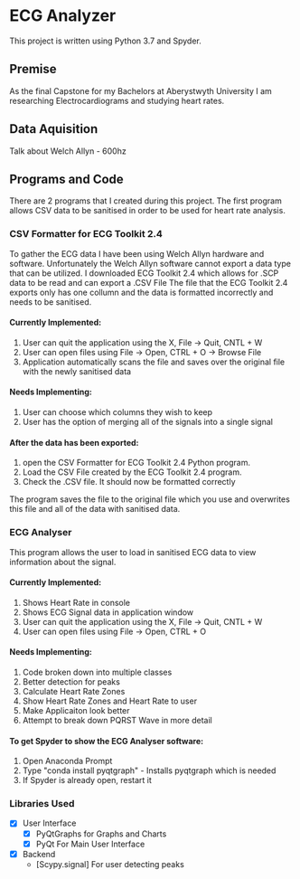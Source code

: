 # ECG Analyzer

This project is written using Python 3.7 and Spyder.

## Premise
As the final Capstone for my Bachelors at Aberystwyth University I am researching Electrocardiograms and studying heart rates.

## Data Aquisition
Talk about Welch Allyn - 600hz

## Programs and Code
There are 2 programs that I created during this project. The first program allows CSV data to be sanitised in order to be used for heart rate analysis.

### CSV Formatter for ECG Toolkit 2.4
To gather the ECG data I have been using Welch Allyn hardware and software. Unfortunately the Welch Allyn software cannot export a data type that can be utilized.
I downloaded ECG Toolkit 2.4 which allows for .SCP data to be read and can export a .CSV File
The file that the ECG Toolkit 2.4 exports only has one collumn and the data is formatted incorrectly and needs to be sanitised.

#### Currently Implemented:
1. User can quit the application using the X, File -> Quit, CNTL + W
2. User can open files using File -> Open, CTRL + O -> Browse File
3. Application automatically scans the file and saves over the original file with the newly sanitised data

#### Needs Implementing:
1. User can choose which columns they wish to keep
2. User has the option of merging all of the signals into a single signal

#### After the data has been exported:
1. open the CSV Formatter for ECG Toolkit 2.4 Python program.
2. Load the CSV File created by the ECG Toolkit 2.4 program.
3. Check the .CSV file. It should now be formatted correctly

The program saves the file to the original file which you use and overwrites this file and all of the data with sanitised data.

### ECG Analyser
This program allows the user to load in sanitised ECG data to view information about the signal.

#### Currently Implemented:
1. Shows Heart Rate in console
2. Shows ECG Signal data in application window
3. User can quit the application using the X, File -> Quit, CNTL + W
4. User can open files using File -> Open, CTRL + O

#### Needs Implementing:
1. Code broken down into multiple classes
2. Better detection for peaks
3. Calculate Heart Rate Zones
4. Show Heart Rate Zones and Heart Rate to user
5. Make Applicaiton look better
6. Attempt to break down PQRST Wave in more detail

#### To get Spyder to show the ECG Analyser software:
1. Open Anaconda Prompt
2. Type "conda install pyqtgraph" - Installs pyqtgraph which is needed
3. If Spyder is already open, restart it

### Libraries Used
- [x] User Interface
  - [x] PyQtGraphs for Graphs and Charts
  - [x] PyQt For Main User Interface
- [x] Backend 
  - [Scypy.signal] For user detecting peaks

